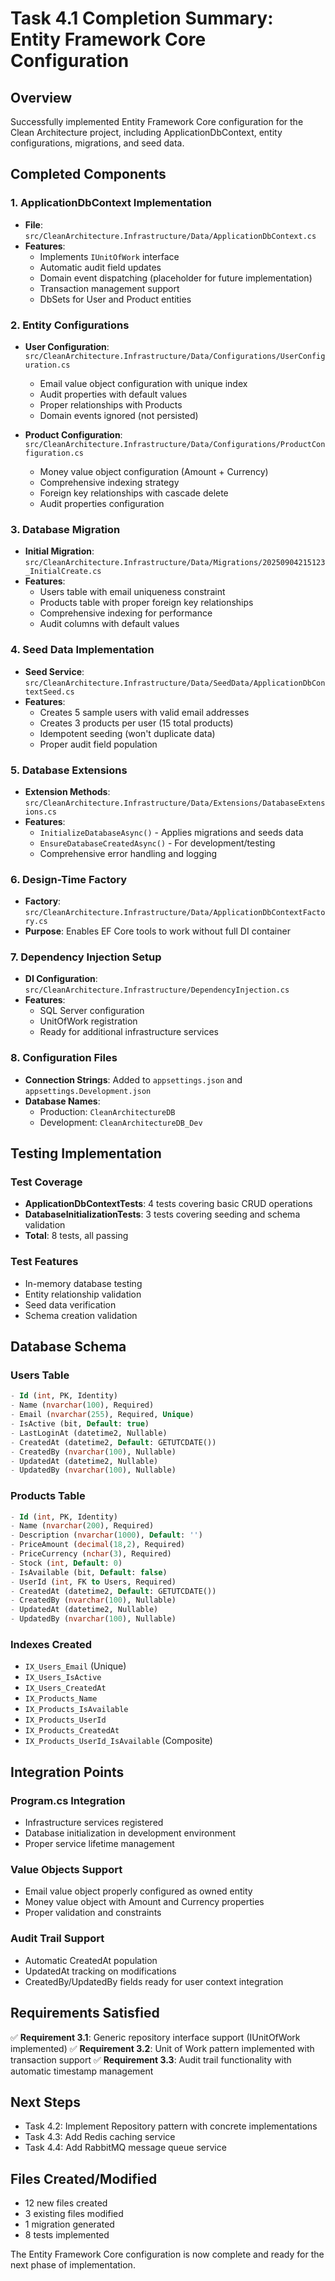 # Task 4.1 Completion Summary: Entity Framework Core Configuration

## Overview
Successfully implemented Entity Framework Core configuration for the Clean Architecture project, including ApplicationDbContext, entity configurations, migrations, and seed data.

## Completed Components

### 1. ApplicationDbContext Implementation
- **File**: `src/CleanArchitecture.Infrastructure/Data/ApplicationDbContext.cs`
- **Features**:
  - Implements `IUnitOfWork` interface
  - Automatic audit field updates
  - Domain event dispatching (placeholder for future implementation)
  - Transaction management support
  - DbSets for User and Product entities

### 2. Entity Configurations
- **User Configuration**: `src/CleanArchitecture.Infrastructure/Data/Configurations/UserConfiguration.cs`
  - Email value object configuration with unique index
  - Audit properties with default values
  - Proper relationships with Products
  - Domain events ignored (not persisted)

- **Product Configuration**: `src/CleanArchitecture.Infrastructure/Data/Configurations/ProductConfiguration.cs`
  - Money value object configuration (Amount + Currency)
  - Comprehensive indexing strategy
  - Foreign key relationships with cascade delete
  - Audit properties configuration

### 3. Database Migration
- **Initial Migration**: `src/CleanArchitecture.Infrastructure/Data/Migrations/20250904215123_InitialCreate.cs`
- **Features**:
  - Users table with email uniqueness constraint
  - Products table with proper foreign key relationships
  - Comprehensive indexing for performance
  - Audit columns with default values

### 4. Seed Data Implementation
- **Seed Service**: `src/CleanArchitecture.Infrastructure/Data/SeedData/ApplicationDbContextSeed.cs`
- **Features**:
  - Creates 5 sample users with valid email addresses
  - Creates 3 products per user (15 total products)
  - Idempotent seeding (won't duplicate data)
  - Proper audit field population

### 5. Database Extensions
- **Extension Methods**: `src/CleanArchitecture.Infrastructure/Data/Extensions/DatabaseExtensions.cs`
- **Features**:
  - `InitializeDatabaseAsync()` - Applies migrations and seeds data
  - `EnsureDatabaseCreatedAsync()` - For development/testing
  - Comprehensive error handling and logging

### 6. Design-Time Factory
- **Factory**: `src/CleanArchitecture.Infrastructure/Data/ApplicationDbContextFactory.cs`
- **Purpose**: Enables EF Core tools to work without full DI container

### 7. Dependency Injection Setup
- **DI Configuration**: `src/CleanArchitecture.Infrastructure/DependencyInjection.cs`
- **Features**:
  - SQL Server configuration
  - UnitOfWork registration
  - Ready for additional infrastructure services

### 8. Configuration Files
- **Connection Strings**: Added to `appsettings.json` and `appsettings.Development.json`
- **Database Names**: 
  - Production: `CleanArchitectureDB`
  - Development: `CleanArchitectureDB_Dev`

## Testing Implementation

### Test Coverage
- **ApplicationDbContextTests**: 4 tests covering basic CRUD operations
- **DatabaseInitializationTests**: 3 tests covering seeding and schema validation
- **Total**: 8 tests, all passing

### Test Features
- In-memory database testing
- Entity relationship validation
- Seed data verification
- Schema creation validation

## Database Schema

### Users Table
```sql
- Id (int, PK, Identity)
- Name (nvarchar(100), Required)
- Email (nvarchar(255), Required, Unique)
- IsActive (bit, Default: true)
- LastLoginAt (datetime2, Nullable)
- CreatedAt (datetime2, Default: GETUTCDATE())
- CreatedBy (nvarchar(100), Nullable)
- UpdatedAt (datetime2, Nullable)
- UpdatedBy (nvarchar(100), Nullable)
```

### Products Table
```sql
- Id (int, PK, Identity)
- Name (nvarchar(200), Required)
- Description (nvarchar(1000), Default: '')
- PriceAmount (decimal(18,2), Required)
- PriceCurrency (nchar(3), Required)
- Stock (int, Default: 0)
- IsAvailable (bit, Default: false)
- UserId (int, FK to Users, Required)
- CreatedAt (datetime2, Default: GETUTCDATE())
- CreatedBy (nvarchar(100), Nullable)
- UpdatedAt (datetime2, Nullable)
- UpdatedBy (nvarchar(100), Nullable)
```

### Indexes Created
- `IX_Users_Email` (Unique)
- `IX_Users_IsActive`
- `IX_Users_CreatedAt`
- `IX_Products_Name`
- `IX_Products_IsAvailable`
- `IX_Products_UserId`
- `IX_Products_CreatedAt`
- `IX_Products_UserId_IsAvailable` (Composite)

## Integration Points

### Program.cs Integration
- Infrastructure services registered
- Database initialization in development environment
- Proper service lifetime management

### Value Objects Support
- Email value object properly configured as owned entity
- Money value object with Amount and Currency properties
- Proper validation and constraints

### Audit Trail Support
- Automatic CreatedAt population
- UpdatedAt tracking on modifications
- CreatedBy/UpdatedBy fields ready for user context integration

## Requirements Satisfied

✅ **Requirement 3.1**: Generic repository interface support (IUnitOfWork implemented)
✅ **Requirement 3.2**: Unit of Work pattern implemented with transaction support
✅ **Requirement 3.3**: Audit trail functionality with automatic timestamp management

## Next Steps
- Task 4.2: Implement Repository pattern with concrete implementations
- Task 4.3: Add Redis caching service
- Task 4.4: Add RabbitMQ message queue service

## Files Created/Modified
- 12 new files created
- 3 existing files modified
- 1 migration generated
- 8 tests implemented

The Entity Framework Core configuration is now complete and ready for the next phase of implementation.